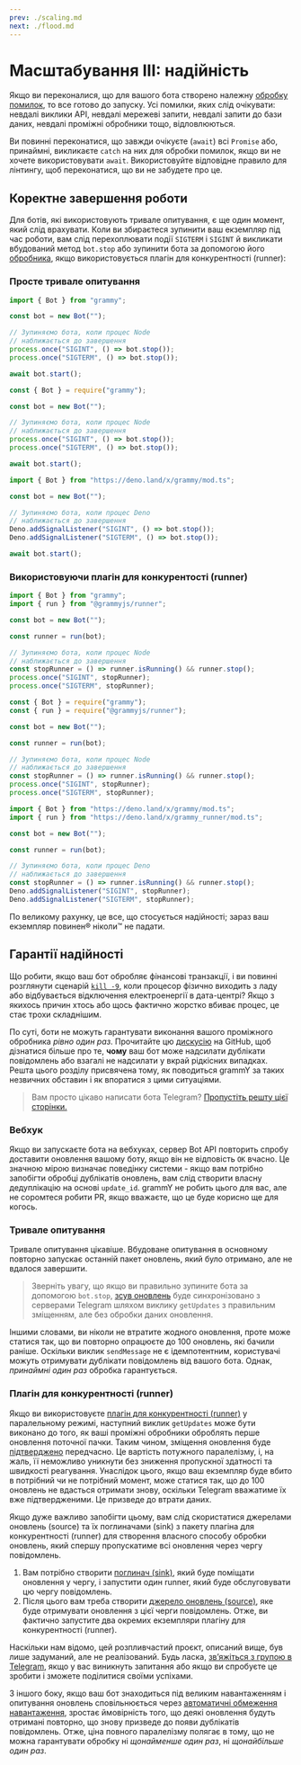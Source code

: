 ```yaml
---
prev: ./scaling.md
next: ./flood.md
---
```


# Масштабування III: надійність

Якщо ви переконалися, що для вашого бота створено належну [обробку помилок](../guide/errors.md), то все готово до запуску.
Усі помилки, яких слід очікувати: невдалі виклики API, невдалі мережеві запити, невдалі запити до бази даних, невдалі проміжні обробники тощо, відловлюються.

Ви повинні переконатися, що завжди очікуєте (`await`) всі `Promise` або, принаймні, викликаєте `catch` на них для обробки помилок, якщо ви не хочете використовувати `await`.
Використовуйте відповідне правило для лінтингу, щоб переконатися, що ви не забудете про це.

## Коректне завершення роботи

Для ботів, які використовують тривале опитування, є ще один момент, який слід врахувати.
Коли ви збираєтеся зупинити ваш екземпляр під час роботи, вам слід перехоплювати події `SIGTERM` і `SIGINT` й викликати вбудований метод `bot.stop` або зупинити бота за допомогою його [обробника](https://deno.land/x/grammy_runner/mod.ts?s=RunnerHandle#prop_stop), якщо використовується плагін для конкурентності (runner):

### Просте тривале опитування

<CodeGroup>

<CodeGroupItem title="TypeScript" active>

```ts
import { Bot } from "grammy";

const bot = new Bot("");

// Зупиняємо бота, коли процес Node
// наближається до завершення
process.once("SIGINT", () => bot.stop());
process.once("SIGTERM", () => bot.stop());

await bot.start();
```

</CodeGroupItem>

<CodeGroupItem title="JavaScript">

```js
const { Bot } = require("grammy");

const bot = new Bot("");

// Зупиняємо бота, коли процес Node
// наближається до завершення
process.once("SIGINT", () => bot.stop());
process.once("SIGTERM", () => bot.stop());

await bot.start();
```

</CodeGroupItem>

<CodeGroupItem title="Deno">

```ts
import { Bot } from "https://deno.land/x/grammy/mod.ts";

const bot = new Bot("");

// Зупиняємо бота, коли процес Deno
// наближається до завершення
Deno.addSignalListener("SIGINT", () => bot.stop());
Deno.addSignalListener("SIGTERM", () => bot.stop());

await bot.start();
```

</CodeGroupItem>
</CodeGroup>

### Використовуючи плагін для конкурентості (runner)

<CodeGroup>

<CodeGroupItem title="TypeScript" active>

```ts
import { Bot } from "grammy";
import { run } from "@grammyjs/runner";

const bot = new Bot("");

const runner = run(bot);

// Зупиняємо бота, коли процес Node
// наближається до завершення
const stopRunner = () => runner.isRunning() && runner.stop();
process.once("SIGINT", stopRunner);
process.once("SIGTERM", stopRunner);
```

</CodeGroupItem>

<CodeGroupItem title="JavaScript">

```js
const { Bot } = require("grammy");
const { run } = require("@grammyjs/runner");

const bot = new Bot("");

const runner = run(bot);

// Зупиняємо бота, коли процес Node
// наближається до завершення
const stopRunner = () => runner.isRunning() && runner.stop();
process.once("SIGINT", stopRunner);
process.once("SIGTERM", stopRunner);
```

</CodeGroupItem>
<CodeGroupItem title="Deno">

```ts
import { Bot } from "https://deno.land/x/grammy/mod.ts";
import { run } from "https://deno.land/x/grammy_runner/mod.ts";

const bot = new Bot("");

const runner = run(bot);

// Зупиняємо бота, коли процес Deno
// наближається до завершення
const stopRunner = () => runner.isRunning() && runner.stop();
Deno.addSignalListener("SIGINT", stopRunner);
Deno.addSignalListener("SIGTERM", stopRunner);
```

</CodeGroupItem>
</CodeGroup>

По великому рахунку, це все, що стосується надійності; зараз ваш екземпляр повинен:registered: ніколи:tm: не падати.

## Гарантії надійності

Що робити, якщо ваш бот обробляє фінансові транзакції, і ви повинні розглянути сценарій [`kill -9`](https://stackoverflow.com/questions/43724467/what-is-the-difference-between-kill-and-kill-9), коли процесор фізично виходить з ладу або відбувається відключення електроенергії в дата-центрі?
Якщо з якихось причин хтось або щось фактично жорстко вбиває процес, це стає трохи складнішим.

По суті, боти не можуть гарантувати виконання вашого проміжного обробника _рівно один раз_.
Прочитайте цю [дискусію](https://github.com/tdlib/telegram-bot-api/issues/126) на GitHub, щоб дізнатися більше про те, **чому** ваш бот може надсилати дублікати повідомлень або взагалі не надсилати у вкрай рідкісних випадках.
Решта цього розділу присвячена тому, як поводиться grammY за таких незвичних обставин і як впоратися з цими ситуаціями.

> Вам просто цікаво написати бота Telegram? [Пропустіть решту цієї сторінки.](./flood.md)

### Вебхук

Якщо ви запускаєте бота на вебхуках, сервер Bot API повторить спробу доставити оновлення вашому боту, якщо він не відповість `OK` вчасно.
Це значною мірою визначає поведінку системи - якщо вам потрібно запобігти обробці дублікатів оновлень, вам слід створити власну дедуплікацію на основі `update_id`.
grammY не робить цього для вас, але не соромтеся робити PR, якщо вважаєте, що це буде корисно ще для когось.

### Тривале опитування

Тривале опитування цікавіше.
Вбудоване опитування в основному повторно запускає останній пакет оновлень, який було отримано, але не вдалося завершити.

> Зверніть увагу, що якщо ви правильно зупините бота за допомогою `bot.stop`, [зсув оновлень](https://core.telegram.org/bots/api#getting-updates) буде синхронізовано з серверами Telegram шляхом виклику `getUpdates` з правильним зміщенням, але без обробки даних оновлення.

Іншими словами, ви ніколи не втратите жодного оновлення, проте може статися так, що ви повторно опрацюєте до 100 оновлень, які бачили раніше.
Оскільки виклик `sendMessage` не є ідемпотентним, користувачі можуть отримувати дублікати повідомлень від вашого бота.
Однак, _принаймні один раз_ обробка гарантується.

### Плагін для конкурентності (runner)

Якщо ви використовуєте [плагін для конкурентності (runner)](../plugins/runner.md) у паралельному режимі, наступний виклик `getUpdates` може бути виконано до того, як ваші проміжні обробники оброблять перше оновлення поточної пачки.
Таким чином, зміщення оновлення буде [підтверджено](https://core.telegram.org/bots/api#getupdates) передчасно.
Це вартість потужного паралелізму, і, на жаль, її неможливо уникнути без зниження пропускної здатності та швидкості реагування.
Унаслідок цього, якщо ваш екземпляр буде вбито в потрібний чи не потрібний момент, може статися так, що до 100 оновлень не вдасться отримати знову, оскільки Telegram вважатиме їх вже підтвердженими.
Це призведе до втрати даних.

Якщо дуже важливо запобігти цьому, вам слід скористатися джерелами оновлень (source) та їх поглиначами (sink) з пакету плагіна для конкурентності (runner) для створення власного способу обробки оновлень, який спершу пропускатиме всі оновлення через чергу повідомлень.

1. Вам потрібно створити [поглинач (sink)](https://deno.land/x/grammy_runner/mod.ts?s=UpdateSink), який буде поміщати оновлення у чергу, і запустити один runner, який буде обслуговувати цю чергу повідомлень.
2. Після цього вам треба створити [джерело оновлень (source)](https://deno.land/x/grammy_runner/mod.ts?s=UpdateSource), яке буде отримувати оновлення з цієї черги повідомлень.
   Отже, ви фактично запустите два окремих екземпляри плагіну для конкурентності (runner).

Наскільки нам відомо, цей розпливчастий проєкт, описаний вище, був лише задуманий, але не реалізований.
Будь ласка, [звʼяжіться з групою в Telegram](https://t.me/grammyjs), якщо у вас виникнуть запитання або якщо ви спробуєте це зробити і зможете поділитися своїми успіхами.

З іншого боку, якщо ваш бот знаходиться під великим навантаженням і опитування оновлень сповільнюється через [автоматичні обмеження навантаження](../plugins/runner.md#поглинач), зростає ймовірність того, що деякі оновлення будуть отримані повторно, що знову призведе до появи дублікатів повідомлень.
Отже, ціна повного паралелізму полягає в тому, що не можна гарантувати обробку ні _щонайменше один раз_, ні _щонайбільше один раз_.
